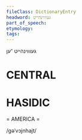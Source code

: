 ```yaml
---
fileClass: DictionaryEntry
headword: געוווינהייט
part_of_speech: 
etymology: 
tags: 
---
```

געוווינהייט
־ען

CENTRAL
========

HASIDIC
=======
= AMERICA = 

/gəˈvɔjnhajt/